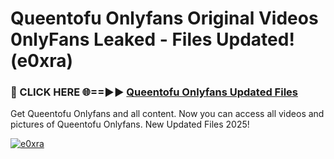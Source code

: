 # Queentofu Onlyfans Original Videos 0nlyFans Leaked - Files Updated! (e0xra)

<h3>🔴 CLICK HERE 🌐==►► <a href="https://tinyurl.com/2m67pmp6" rel="nofollow">Queentofu Onlyfans Updated Files</a></h3>

Get Queentofu Onlyfans and all content. Now you can access all videos and pictures of Queentofu Onlyfans. New Updated Files 2025!

[![e0xra](https://i.imgur.com/H4QAA4z.gif)](https://tinyurl.com/2m67pmp6)